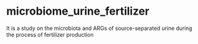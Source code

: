 # microbiome_urine_fertilizer
It is a study on the microbiota and ARGs of source-separated urine during the process of fertilizer production
